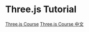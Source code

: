 # Three.js Tutorial

[Three.js Course](https://discoverthreejs.com/book/first-steps/)
[Three.js Course 中文](https://discoverthreejs.com/zh/book/first-steps/)
